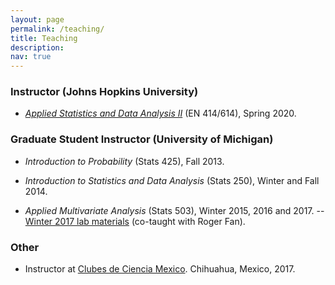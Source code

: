 ```yaml
---
layout: page
permalink: /teaching/
title: Teaching
description: 
nav: true
---
```



### Instructor (Johns Hopkins University)

* [*Applied Statistics and Data Analysis II*](/assets/pdf/asda2-2020-syllabus.pdf) (EN 414/614), Spring 2020.



### Graduate Student Instructor (University of Michigan)

- *Introduction to Probability* (Stats 425), Fall 2013.

- *Introduction to Statistics and Data Analysis* (Stats 250), Winter and Fall 2014.

- *Applied Multivariate Analysis* (Stats 503),  Winter 2015, 2016 and 2017.
--  [Winter 2017 lab materials](https://github.com/rogerfan/stats503_w17_labs) (co-taught with Roger Fan).

### Other

- Instructor at [Clubes de Ciencia Mexico](https://www.clubesdeciencia.mx/estudiantes/clubes2017/). Chihuahua, Mexico, 2017.

